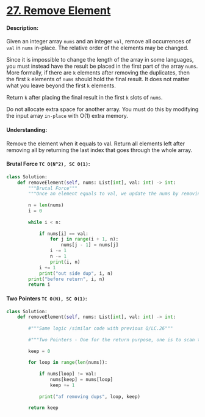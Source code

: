 # [27. Remove Element](https://leetcode.com/problems/remove-element/)


#### Description:

Given an integer array `nums` and an integer `val`, remove all occurrences of `val` in `nums` in-place. The relative order of the elements may be changed.

Since it is impossible to change the length of the array in some languages, you must instead have the result be placed in the first part of the array `nums`. More formally, if there are `k` elements after removing the duplicates, then the first `k` elements of `nums` should hold the final result. It does not matter what you leave beyond the first `k` elements.

Return `k` after placing the final result in the first `k` slots of `nums`.

Do not allocate extra space for another array. You must do this by modifying the input array `in-place` with O(1) extra memory.


#### Understanding:
Remove the element when it equals to val. Return all elements left after removing all by returning the last index that goes through the whole array.


#### Brutal Force `TC O(N^2), SC O(1)`:
```python
class Solution:
    def removeElement(self, nums: List[int], val: int) -> int:
        """Brutal Force"""
        """Once an element equals to val, we update the nums by removing the current ele"""
        
        n = len(nums)
        i = 0
        
        while i < n:
            
            if nums[i] == val:
                for j in range(i + 1, n):
                    nums[j - 1] = nums[j]
                i -= 1
                n -= 1
                print(i, n)
            i += 1
            print("out side dup", i, n)
        print("before return", i, n)    
        return i
```

#### Two Pointers `TC O(N), SC O(1)`:
```python
class Solution:
    def removeElement(self, nums: List[int], val: int) -> int:
        
        #"""Same logic /similar code with previous Q/LC.26"""
        
        #"""Two Pointers - One for the return purpose, one is to scan the whole arr"""
        
        keep = 0
        
        for loop in range(len(nums)):
            
            if nums[loop] != val:
                nums[keep] = nums[loop]
                keep += 1
            
            print("af removing dups", loop, keep)
      
        return keep
```
